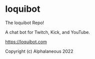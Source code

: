 # loquibot

The loquibot Repo!

A chat bot for Twitch, Kick, and YouTube.

https://loquibot.com

Copyright (c) Alphalaneous 2022
